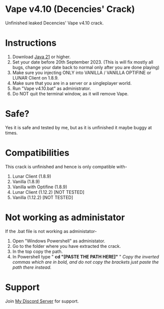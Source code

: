 # Vape v4.10 (Decencies' Crack)
Unfinished leaked Decencies' Vape v4.10 crack.

# Instructions
1) Download [Java 21](https://www.oracle.com/java/technologies/downloads/#jdk21-windows) or higher.
2) Set your date before 20th September 2023. (This is will fix mostly all bugs, change your date back to normal only after you are done playing)
4) Make sure you injecting ONLY into VANILLA / VANILLA OPTIFINE or LUNAR Client on 1.8.9.
5) Make sure that you are in a server or a singleplayer world.
6) Run "Vape v4.10.bat" as administrator.
6) Do NOT quit the terminal window, as it will remove Vape.

# Safe?
Yes it is safe and tested by me, but as it is unfinished it maybe buggy at times.

# Compatibilities 
This crack is unfinished and hence is only compatible with-
1) Lunar Client (1.8.9)
2) Vanilla (1.8.9)
3) Vanilla with Optifine (1.8.9)
4) Lunar Client (1.12.2) [NOT TESTED]
5) Vanilla (1.12.2) [NOT TESTED]

# Not working as administator
If the .bat file is not working as administator-
1) Open "Windows Powershell" as administator.
2) Go to the folder where you have extracted the crack.
3) In the top copy the path.
4) In Powershell type " **cd "[PASTE THE PATH HERE]"** "
*Copy the inverted commas which are in bold, and do not copy the brackets just paste the path there instead.*

# Support
Join [My Discord Server](https://discord.gg/7BUgC7SS9p) for support.
